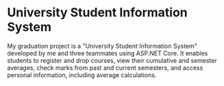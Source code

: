 # University Student Information System  
My graduation project is a "University Student Information System" developed by me and three teammates using ASP.NET Core. It enables students to register and drop courses, view their cumulative and semester averages, check marks from past and current semesters, and access personal information, including average calculations.
